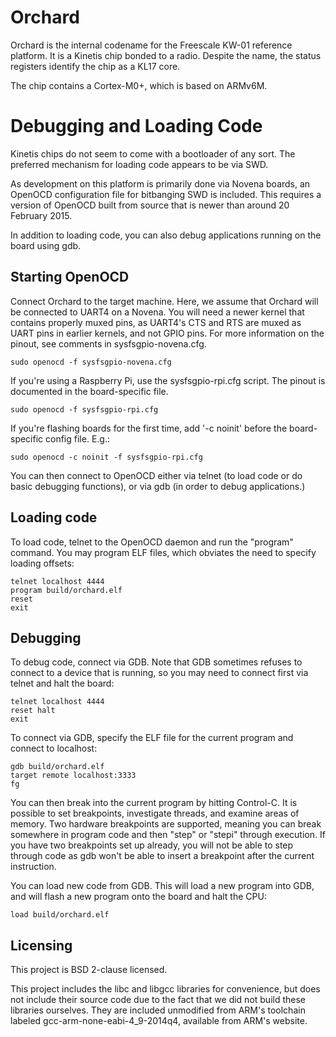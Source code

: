 Orchard
======

Orchard is the internal codename for the Freescale KW-01 reference platform.
It is a Kinetis chip bonded to a radio.  Despite the name, the status
registers identify the chip as a KL17 core.

The chip contains a Cortex-M0+, which is based on ARMv6M.


Debugging and Loading Code
==========================

Kinetis chips do not seem to come with a bootloader of any sort.  The preferred
mechanism for loading code appears to be via SWD.

As development on this platform is primarily done via Novena boards, an
OpenOCD configuration file for bitbanging SWD is included.  This requires a
version of OpenOCD built from source that is newer than around 20 February 2015.

In addition to loading code, you can also debug applications running on the
board using gdb.


Starting OpenOCD
----------------

Connect Orchard to the target machine.  Here, we assume that Orchard will be
connected to UART4 on a Novena.  You will need a newer kernel that contains
properly muxed pins, as UART4's CTS and RTS are muxed as UART pins in earlier
kernels, and not GPIO pins.  For more information on the pinout, see
comments in sysfsgpio-novena.cfg.

    sudo openocd -f sysfsgpio-novena.cfg

If you're using a Raspberry Pi, use the sysfsgpio-rpi.cfg script.  The
pinout is documented in the board-specific file.

    sudo openocd -f sysfsgpio-rpi.cfg

If you're flashing boards for the first time, add '-c noinit' before the
board-specific config file.  E.g.:

    sudo openocd -c noinit -f sysfsgpio-rpi.cfg

You can then connect to OpenOCD either via telnet (to load code or do basic
debugging functions), or via gdb (in order to debug applications.)


Loading code
------------

To load code, telnet to the OpenOCD daemon and run the "program" command.  You
may program ELF files, which obviates the need to specify loading offsets:

    telnet localhost 4444
    program build/orchard.elf
    reset
    exit


Debugging
---------

To debug code, connect via GDB.  Note that GDB sometimes refuses to connect
to a device that is running, so you may need to connect first via telnet
and halt the board:

    telnet localhost 4444
    reset halt
    exit

To connect via GDB, specify the ELF file for the current program and connect
to localhost:

    gdb build/orchard.elf
    target remote localhost:3333
    fg

You can then break into the current program by hitting Control-C.  It is
possible to set breakpoints, investigate threads, and examine areas
of memory.  Two hardware breakpoints are supported, meaning you can break
somewhere in program code and then "step" or "stepi" through execution.
If you have two breakpoints set up already, you will not be able to step
through code as gdb won't be able to insert a breakpoint after the current
instruction.

You can load new code from GDB.  This will load a new program into GDB, and
will flash a new program onto the board and halt the CPU:

    load build/orchard.elf


Licensing
---------

This project is BSD 2-clause licensed.

This project includes the libc and libgcc libraries for convenience, but does
not include their source code due to the fact that we did not build these
libraries ourselves.  They are included unmodified from ARM's toolchain
labeled gcc-arm-none-eabi-4_9-2014q4, available from ARM's website.
